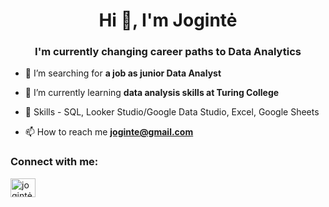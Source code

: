 <h1 align="center">Hi 👋, I'm Jogintė</h1>
<h3 align="center">I'm currently changing career paths to Data Analytics</h3>

- 🔭 I’m searching for **a job as junior Data Analyst**

- 🌱 I’m currently learning **data analysis skills at Turing College**

- 📄 Skills - SQL, Looker Studio/Google Data Studio, Excel, Google Sheets

- 📫 How to reach me **joginte@gmail.com**

<h3 align="left">Connect with me:</h3>
<p align="left">
<a href="https://linkedin.com/in/jogintė-saulė-anužytė-2137b6254" target="blank"><img align="center" src="https://raw.githubusercontent.com/rahuldkjain/github-profile-readme-generator/master/src/images/icons/Social/linked-in-alt.svg" alt="jogintė-saulė-anužytė-2137b6254" height="30" width="40" /></a>
</p>

